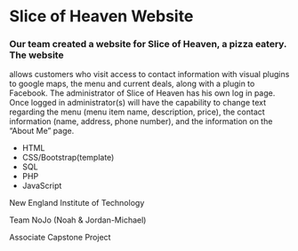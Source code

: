 # Slice of Heaven Website
	
### Our team created a website for Slice of Heaven, a pizza eatery. The website 
allows customers who visit access to contact information with visual plugins 
to google maps, the menu and current deals, along with a plugin to Facebook. 
The administrator of Slice of Heaven has his own log in page. Once logged in 
administrator(s) will have the capability to change text regarding the menu 
(menu item name, description, price), the contact information 
(name, address, phone number), and the information on the “About Me” page. 
- HTML
- CSS/Bootstrap(template)
- SQL
- PHP
- JavaScript



New England Institute of Technology

Team NoJo (Noah & Jordan-Michael)

Associate Capstone Project





